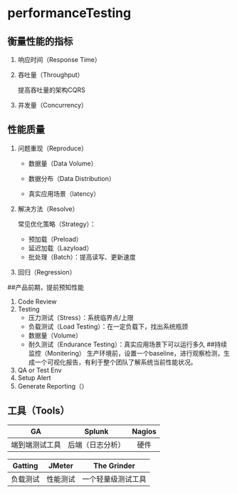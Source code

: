 # performanceTesting

## 衡量性能的指标

1. 响应时间（Response Time）

2. 吞吐量（Throughput）

   提高吞吐量的架构CQRS

3. 并发量（Concurrency）

## 性能质量

1. 问题重现（Reproduce）

   - 数据量（Data Volume）

   - 数据分布（Data Distribution）

   - 真实应用场景（latency）

2. 解决方法（Resolve）

   常见优化策略（Strategy）：

   - 预加载（Preload）
   - 延迟加载（Lazyload）
   - 批处理（Batch）：提高读写、更新速度

3. 回归（Regression）

##产品前期，提前预知性能
1. Code Review
2. Testing
   - 压力测试（Stress）：系统临界点/上限
   - 负载测试（Load Testing）：在一定负载下，找出系统瓶颈
   - 数据量（Volume）
   - 耐久测试（Endurance Testing）：真实应用场景下可以运行多久
##持续监控（Monitering）
生产环境前，设置一个baseline，进行观察检测，生成一个可视化报告，有利于整个团队了解系统当前性能状况。
1. QA or Test Env
2. Setup Alert
3. Generate Reporting（）
## 工具（Tools）

|   GA    |  Splunk  | Nagios |
| :-----: | :------: | :----: |
| 端到端测试工具 | 后端（日志分析） |   硬件   |



| Gatting | JMeter | The Grinder |
| :-----: | :----: | :---------: |
|  负载测试   |  性能测试  |  一个轻量级测试工具  |

